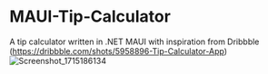# MAUI-Tip-Calculator
A tip calculator written in .NET MAUI with inspiration from Dribbble (https://dribbble.com/shots/5958896-Tip-Calculator-App)
![Screenshot_1715186134](https://github.com/nicholostyler/MAUI-Tip-Calculator/assets/39446369/aef74b82-6867-4d74-aac4-c65b338cf383)
